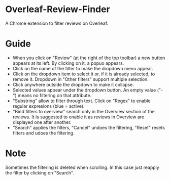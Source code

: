 # Overleaf-Review-Finder
A Chrome extension to filter reviews on Overleaf.

# Guide
- When you click on "Review" (at the right of the top toolbar) a new button appears at its left. By clicking on it, a popuo appears.
- Click on the name of the filter to make the dropdown menu appear.
- Click on the dropdown item to select it or, if it is already selected, to remove it. Dropdown in "Other filters" support multiple selection.
- Click anywhere outside the dropdown to make it collapse.
- Selected values appear under the dropdown button. An empty value ("-") means no filtering on that attribute.
- "Substring" allow to filter through text. Click on "Regex" to enable regular expresions (blue = active).
- "Bind filters to overview" search only in the Overview section of the reviews. It is suggested to enable it as reviews in Overview are displayed one after another.
- "Search" applies the filters, "Cancel" undoes the filtering, "Reset" resets filters and udoes the filtering.

# Note
Sometimes the filtering is deleted when scrolling. In this case just reapply the filter by clicking on "Search".



